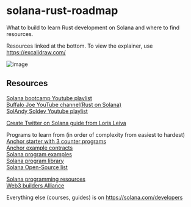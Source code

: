 # solana-rust-roadmap
What to build to learn Rust development on Solana and where to find resources.

Resources linked at the bottom. To view the explainer, use https://excalidraw.com/ 

![image](https://github.com/AlmostEfficient/solana-rust-roadmap/assets/42661870/5fb9f716-bc55-4a6b-9ed3-3ad82b00f519)

## Resources
[Solana bootcamp Youtube playlist](https://www.youtube.com/playlist?list=PLilwLeBwGuK6NsYMPP_BlVkeQgff0NwvU)  
[Buffalo Joe YouTube channel(Rust on Solana)](https://www.youtube.com/@CodingCrypto/)  
[SolAndy Soldev Youtube playlist](https://www.youtube.com/playlist?list=PLmAMfj0qP2wwfnuRJQge2ss4sJxnhIqyt)  

[Create Twitter on Solana guide from Loris Leiva](https://lorisleiva.com/create-a-solana-dapp-from-scratch/)  

Programs to learn from (in order of complexity from easiest to hardest)
[Anchor starter with 3 counter programs](https://github.com/solana-developers/anchor-starter)  
[Anchor example contracts](https://github.com/tgaye/AnchorExampleContracts/)  
[Solana program examples](https://github.com/solana-developers/program-examples)  
[Solana program library](https://github.com/solana-labs/solana-program-library)  
[Solana Open-Source list](https://github.com/StockpileLabs/awesome-solana-oss)  

[Solana programming resources](https://github.com/SolanaNatives/Solana-Programming-Resources)  
[Web3 builders Alliance](https://web3builders.dev/builders)

Everything else (courses, guides) is on https://solana.com/developers
